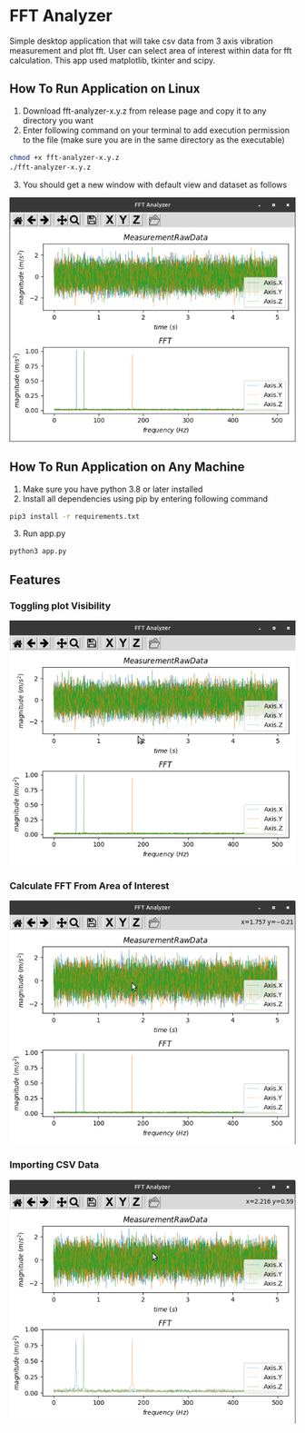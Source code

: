 # FFT Analyzer
Simple desktop application that will take csv data from 3 axis vibration measurement and plot fft. User can select area of interest within data for fft calculation. This app used matplotlib, tkinter and scipy.

## How To Run Application on Linux
1. Download fft-analyzer-x.y.z from release page and copy it to any directory you want
2. Enter following command on your terminal to add execution permission to the file (make sure you are in the same directory as the executable)
```bash
chmod +x fft-analyzer-x.y.z
./fft-analyzer-x.y.z
```
3. You should get a new window with default view and dataset as follows
 
![lt text](docs/images/fft-analyzer-default-window.png)


## How To Run Application on Any Machine
1. Make sure you have python 3.8 or later installed
2. Install all dependencies using pip by entering following command
```bash
pip3 install -r requirements.txt
```
3. Run app.py
```bash
python3 app.py
```

## Features
### Toggling plot Visibility
![lt text](docs/images/fft-analyzer-toggle-visibility.gif)
### Calculate FFT From Area of Interest
![lt text](docs/images/fft-analyzer-calculate-fft.gif)
### Importing CSV Data
![lt text](docs/images/fft-analyzer-import-csv.gif)
